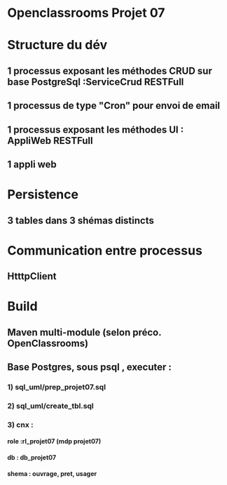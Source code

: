 # Openclassrooms Projet 07

# Structure du dév
## 1 processus  exposant les méthodes CRUD sur base PostgreSql :ServiceCrud RESTFull
## 1 processus  de type "Cron" pour envoi de email 
## 1 processus  exposant les méthodes UI : AppliWeb RESTFull
## 1 appli web 

# Persistence  
## 3 tables dans 3 shémas distincts

# Communication entre processus 
## HtttpClient

# Build 
## Maven multi-module (selon préco. OpenClassrooms)
## Base Postgres, sous psql , executer :
### 1) sql_uml/prep_projet07.sql
### 2) sql_uml/create_tbl.sql
### 3) cnx : 
#### role :rl_projet07 (mdp projet07)
#### db : db_projet07
#### shema : ouvrage, pret, usager


